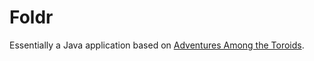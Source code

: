 # Foldr

Essentially a Java application based on  [Adventures Among the Toroids](http://www.amazon.com/Adventures-Among-Toroids-Quasi-Convex-Orientable/dp/0686119363).
